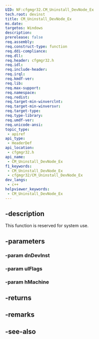 ```yaml
---
UID: NF:cfgmgr32.CM_Uninstall_DevNode_Ex
tech.root: devinst
title: CM_Uninstall_DevNode_Ex
ms.date: 
targetos: Windows
description: 
prerelease: false
req.assembly: 
req.construct-type: function
req.ddi-compliance: 
req.dll: 
req.header: cfgmgr32.h
req.idl: 
req.include-header: 
req.irql: 
req.kmdf-ver: 
req.lib: 
req.max-support: 
req.namespace: 
req.redist: 
req.target-min-winverclnt: 
req.target-min-winversvr: 
req.target-type: 
req.type-library: 
req.umdf-ver: 
req.unicode-ansi: 
topic_type:
 - apiref
api_type:
 - HeaderDef
api_location:
 - cfgmgr32.h
api_name:
 - CM_Uninstall_DevNode_Ex
f1_keywords:
 - CM_Uninstall_DevNode_Ex
 - cfgmgr32/CM_Uninstall_DevNode_Ex
dev_langs:
 - c++
helpviewer_keywords:
 - CM_Uninstall_DevNode_Ex
---
```


## -description

This function is reserved for system use.

## -parameters

### -param dnDevInst

### -param ulFlags

### -param hMachine

## -returns

## -remarks

## -see-also

